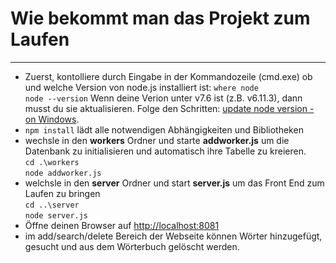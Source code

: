 # Wie bekommt man das Projekt zum Laufen
***
- Zuerst, kontolliere durch Eingabe in der Kommandozeile (cmd.exe) ob und welche Version von node.js installiert ist:
    ```where node```  
    ```node --version```
    Wenn deine Verion unter v7.6 ist (z.B. v6.11.3), dann musst du sie aktualisieren. Folge den Schritten: [update node version - on Windows](./documentation/updateNodeVersion.md).
- ```npm install``` lädt alle notwendigen Abhängigkeiten und Bibliotheken
- wechsle in den **workers** Ordner und starte **addworker.js** um die Datenbank zu initialisieren und automatisch ihre Tabelle zu kreieren.  
   ```cd .\workers```  
   ```node addworker.js```
- welchsle in den **server** Ordner und start **server.js** um das Front End zum Laufen zu bringen  
   ```cd ..\server```  
   ```node server.js```
- Öffne deinen Browser auf <http://localhost:8081>
- im add/search/delete Bereich der Webseite können Wörter hinzugefügt, gesucht und aus dem Wörterbuch gelöscht werden.